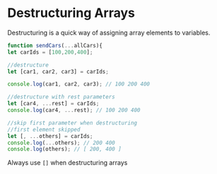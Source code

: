 # Destructuring Arrays

Destructuring is a quick way of assigning array elements to variables. 

```javascript
function sendCars(...allCars){
let carIds = [100,200,400];

//destructure 
let [car1, car2, car3] = carIds;

console.log(car1, car2, car3); // 100 200 400

//destructure with rest parameters
let [car4, ...rest] = carIds;
console.log(car4, ...rest); // 100 200 400

//skip first parameter when destructuring
//first element skipped
let [, ...others] = carIds;
console.log(...others); // 200 400
console.log(others); // [ 200, 400 ]
```
Always use `[]` when destructuring arrays
